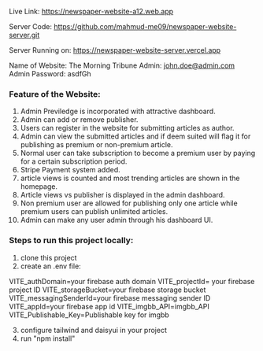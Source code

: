 Live Link: https://newspaper-website-a12.web.app

Server Code: https://github.com/mahmud-me09/newspaper-website-server.git

Server Running on: https://newspaper-website-server.vercel.app

Name of Website: The Morning Tribune
Admin: john.doe@admin.com
Admin Password: asdfGh

### Feature of the Website:
1. Admin Previledge is incorporated with attractive dashboard.
2. Admin can add or remove publisher.
3. Users can register in the website for submitting articles as author.
4. Admin can view the submitted articles and if deem suited will flag it for publishing as premium or non-premium article.
5. Normal user can take subscription to become a premium user by paying for a certain subscription period.
6. Stripe Payment system added.
7. article views is counted and most trending articles are shown in the homepage. 
8. Article views vs publisher is displayed in the admin dashboard.
9. Non premium user are allowed for publishing only one article while premium users can publish unlimited articles.
10. Admin can make any user admin through his dashboard UI.


### Steps to run this project locally:
1. clone this project
2. create an .env file:

VITE_authDomain=your firebase auth domain
VITE_projectId= your firebase project ID
VITE_storageBucket=your firebase storage bucket
VITE_messagingSenderId=your firebase messaging sender ID
VITE_appId=your firebase app id
VITE_imgbb_API=imgbb_API
VITE_Publishable_Key=Publishable key for imgbb

3. configure tailwind and daisyui in your project
4. run "npm install"